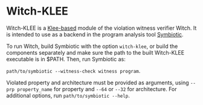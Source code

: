 # Witch-KLEE

Witch-KLEE is a [Klee-based](https://klee.github.io/) module of the violation witness verifier Witch. It is intended to use as a backend in the program analysis tool [Symbiotic](https://github.com/ayazip/symbiotic/tree/witch-klee).

To run Witch, build Symbiotic with the option `witch-klee`, or build the components separately and make sure the path to the built Witch-KLEE executable is in $PATH. Then, run Symbiotic as:

`path/to/symbiotic --witness-check witness program`.

Violated property and architecture must be provided as arguments, using `--prp property_name` for property and `--64` or `--32` for architecture. For additional options, run `path/to/symbiotic --help`.

